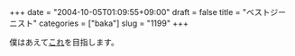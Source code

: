 +++
date = "2004-10-05T01:09:55+09:00"
draft = false
title = "ベストジーニスト"
categories = ["baka"]
slug = "1199"
+++

僕はあえて<a href="http://www.google.com/search?num=50&hl=ja&ie=UTF-8&c2coff=1&q=%E3%83%99%E3%82%B9%E3%83%88%E3%83%96%E3%83%AA%E3%83%BC%E3%83%95%E3%82%A3%E3%82%B9%E3%83%88&lr=lang_ja" target="_blank">これ</a>を目指します。
